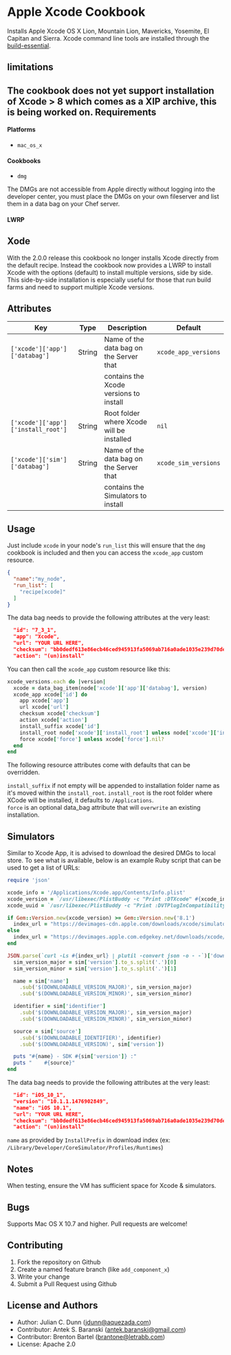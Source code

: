 Apple Xcode Cookbook
==============

Installs Apple Xcode OS X Lion, Mountain Lion, Mavericks, Yosemite, El Capitan and Sierra. Xcode command
line tools are installed through the [build-essential](https://supermarket.chef.io/cookbooks/build-essential).

limitations
-----------

The cookbook does not yet support installation of Xcode > 8 which comes as a XIP archive, this is being worked on.
Requirements
------------

#### Platforms

* `mac_os_x`

#### Cookbooks

* `dmg`

The DMGs are not accessible from Apple directly without logging into the developer center,
you must place the DMGs on your own fileserver and list them in a data bag on your Chef server.

#### LWRP

## Xode

With the 2.0.0 release this cookbook no longer installs Xcode directly from the default recipe.
Instead the cookbook now provides a LWRP to install Xcode with the options (default) to install multiple versions,
side by side. This side-by-side installation is especially useful for those that run build farms and need to
support multiple Xcode versions.

Attributes
----------

| Key                                | Type   | Description                               | Default              |
|------------------------------------|--------|-------------------------------------------|----------------------|
| `['xcode']['app']['databag']`      | String | Name of the data bag on the Server that   | `xcode_app_versions` |
|                                    |        | contains the Xcode versions to install    |                      |
| `['xcode']['app']['install_root']` | String | Root folder where Xcode will be installed | `nil`                |
| `['xcode']['sim']['databag']`      | String | Name of the data bag on the Server that   | `xcode_sim_versions` |
|                                    |        | contains the Simulators to install        |                      |

Usage
-----

Just include `xcode` in your node's `run_list` this will ensure that the `dmg` cookbook is included and then you
can access the `xcode_app` custom resource.
```json
{
  "name":"my_node",
  "run_list": [
    "recipe[xcode]"
  ]
}
```
The data bag needs to provide the following attributes at the very least:
```json
  "id": "7_3_1",
  "app": "Xcode",
  "url": "YOUR URL HERE",
  "checksum": "bb0dedf613e86ecb46ced945913fa5069ab716a0ade1035e239d70dee0b2de1b",
  "action": "(un)install"
```
You can then call the `xcode_app` custom resource like this:
```ruby
xcode_versions.each do |version|
  xcode = data_bag_item(node['xcode']['app']['databag'], version)
  xcode_app xcode['id'] do
    app xcode['app']
    url xcode['url']
    checksum xcode['checksum']
    action xcode['action']
    install_suffix xcode['id']
    install_root node['xcode']['install_root'] unless node['xcode']['install_root'].nil?
    force xcode['force'] unless xcode['force'].nil?
  end
end
```
The following resource attributes come with defaults that can be overridden.

`install_suffix` if not empty will be appended to installation folder name as it's moved within the `install_root`.
`install_root` is the root folder where XCode will be installed, it defaults to `/Applications`.  
`force` is an optional data_bag attribute that will `overwrite` an existing installation.

## Simulators

Similar to Xcode App, it is advised to download the desired DMGs to local store. To see what is available,
below is an example Ruby script that can be used to get a list of URLs:
```ruby
require 'json'

xcode_info = '/Applications/Xcode.app/Contents/Info.plist'
xcode_version = `/usr/libexec/PlistBuddy -c "Print :DTXcode" #{xcode_info}`.chomp.to_i.to_s.split(//).join('.')
xcode_uuid = `/usr/libexec/PlistBuddy -c "Print :DVTPlugInCompatibilityUUID" #{xcode_info}`.chomp

if Gem::Version.new(xcode_version) >= Gem::Version.new('8.1')
  index_url = "https://devimages-cdn.apple.com/downloads/xcode/simulators/index-#{xcode_version}-#{xcode_uuid}.dvtdownloadableindex"
else
  index_url = "https://devimages.apple.com.edgekey.net/downloads/xcode/simulators/index-#{xcode_version}-#{xcode_uuid}.dvtdownloadableindex"
end

JSON.parse(`curl -Ls #{index_url} | plutil -convert json -o - -`)['downloadables'].map do |sim|
  sim_version_major = sim['version'].to_s.split('.')[0]
  sim_version_minor = sim['version'].to_s.split('.')[1]

  name = sim['name']
    .sub('$(DOWNLOADABLE_VERSION_MAJOR)', sim_version_major)
    .sub('$(DOWNLOADABLE_VERSION_MINOR)', sim_version_minor)

  identifier = sim['identifier']
    .sub('$(DOWNLOADABLE_VERSION_MAJOR)', sim_version_major)
    .sub('$(DOWNLOADABLE_VERSION_MINOR)', sim_version_minor)

  source = sim['source']
    .sub('$(DOWNLOADABLE_IDENTIFIER)', identifier)
    .sub('$(DOWNLOADABLE_VERSION)', sim['version'])

  puts "#{name} - SDK #{sim['version']} :"
  puts "    #{source}"
end
```

The data bag needs to provide the following attributes at the very least:
```json
  "id": "iOS_10_1",
  "version": "10.1.1.1476902849",
  "name": "iOS 10.1",
  "url": "YOUR URL HERE",
  "checksum": "bb0dedf613e86ecb46ced945913fa5069ab716a0ade1035e239d70dee0b2de1b",
  "action": "(un)install"
````

`name` as provided by `InstallPrefix` in download index (ex: `/Library/Developer/CoreSimulator/Profiles/Runtimes`)


Notes
-----
When testing, ensure the VM has sufficient space for Xcode & simulators.

Bugs
----
Supports Mac OS X 10.7 and higher. Pull requests are welcome!

Contributing
------------

1. Fork the repository on Github
2. Create a named feature branch (like `add_component_x`)
3. Write your change
4. Submit a Pull Request using Github

License and Authors
-------------------

* Author: Julian C. Dunn (<jdunn@aquezada.com>)
* Contributor: Antek S. Baranski (<antek.baranski@gmail.com>)
* Contributor: Brenton Bartel (<brantone@letrabb.com>)
* License: Apache 2.0
